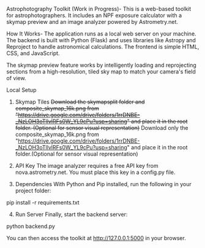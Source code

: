 Astrophotography Toolkit (Work in Progress)-
This is a web-based toolkit for astrophotographers. It includes an NPF exposure calculator with a skymap preview and an image analyzer powered by Astrometry.net.

How It Works-
The application runs as a local web server on your machine. The backend is built with Python (Flask) and uses libraries like Astropy and Reproject to handle astronomical calculations. The frontend is simple HTML, CSS, and JavaScript.

The skymap preview feature works by intelligently loading and reprojecting sections from a high-resolution, tiled sky map to match your camera's field of view.

Local Setup
1. Skymap Tiles
~~Download the skymapsplit folder and composite_skymap_16k.png from "https://drive.google.com/drive/folders/1rrDNBE-_NzLOH3oTllvlRFs0W_YL9cPu?usp=sharing" and place it in the root folder. (Optional for sensor visual representation)~~
Download only the composite_skymap_16k.png from "https://drive.google.com/drive/folders/1rrDNBE-_NzLOH3oTllvlRFs0W_YL9cPu?usp=sharing" and place it in the root folder.(Optional for sensor visual representation)

2. API Key
The image analyzer requires a free API key from nova.astrometry.net. You must place this key in a config.py file.

3. Dependencies
With Python and Pip installed, run the following in your project folder:

pip install -r requirements.txt

4. Run Server
Finally, start the backend server:

python backend.py

You can then access the toolkit at http://127.0.0.1:5000 in your browser.
